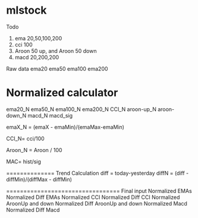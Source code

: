 # mlstock

Todo
1. ema 20,50,100,200
2. cci 100
3. Aroon 50 up, and Aroon 50 down
4. macd 20,200,200


Raw data
ema20
ema50
ema100
ema200


Normalized calculator
===============
ema20_N ema50_N ema100_N ema200_N CCI_N aroon-up_N aroon-down_N macd_N macd_sig

emaX_N = (emaX - emaMin)/(emaMax-emaMin)  

CCI_N= cci/100

Aroon_N = Aroon / 100

MAC= hist/sig

==============
Trend Calculation
diff = today-yesterday
diffN = (diff - diffMin)/(diffMax - diffMin)

=================================
Final input
Normalized EMAs
Normalized Diff EMAs
Normalized CCI
Normalized Diff CCI
Normalized AroonUp and down
Normalized Diff AroonUp and down
Normalized Macd
Normalized Diff Macd
